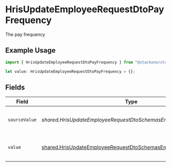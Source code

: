 # HrisUpdateEmployeeRequestDtoPayFrequency

The pay frequency

## Example Usage

```typescript
import { HrisUpdateEmployeeRequestDtoPayFrequency } from "@stackone/stackone-client-ts/sdk/models/shared";

let value: HrisUpdateEmployeeRequestDtoPayFrequency = {};
```

## Fields

| Field                                                                                                                                         | Type                                                                                                                                          | Required                                                                                                                                      | Description                                                                                                                                   | Example                                                                                                                                       |
| --------------------------------------------------------------------------------------------------------------------------------------------- | --------------------------------------------------------------------------------------------------------------------------------------------- | --------------------------------------------------------------------------------------------------------------------------------------------- | --------------------------------------------------------------------------------------------------------------------------------------------- | --------------------------------------------------------------------------------------------------------------------------------------------- |
| `sourceValue`                                                                                                                                 | *shared.HrisUpdateEmployeeRequestDtoSchemasEmploymentSourceValue*                                                                             | :heavy_minus_sign:                                                                                                                            | The source value of the pay frequency.                                                                                                        | Hourly                                                                                                                                        |
| `value`                                                                                                                                       | [shared.HrisUpdateEmployeeRequestDtoSchemasEmploymentValue](../../../sdk/models/shared/hrisupdateemployeerequestdtoschemasemploymentvalue.md) | :heavy_minus_sign:                                                                                                                            | The pay frequency of the job postings.                                                                                                        | hourly                                                                                                                                        |